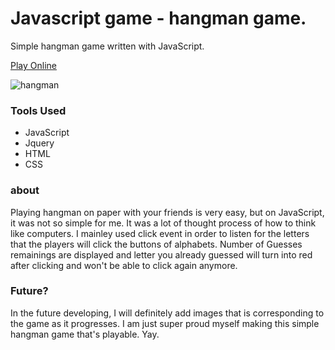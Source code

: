 

# Javascript game - hangman game.
Simple hangman game written with JavaScript.

[Play Online](https://http://hangman-game-ara-kim.herokuapp.com/index.html "Hangman Game online")

![hangman](https://user-images.githubusercontent.com/20548632/36170389-dde3318a-10c4-11e8-9488-84d9de0f58cb.gif)


 ### Tools Used
* JavaScript
* Jquery 
* HTML
* CSS


### about
 
Playing hangman on paper with your friends is very easy, but on JavaScript, it was not so simple for me.
It was a lot of thought process of how to think like computers. 
I mainley used click event in order to listen for the letters that the players will click the buttons of alphabets. Number of Guesses remainings are displayed and letter you already guessed will turn into red after clicking and won't be able to click again anymore.

### Future?
In the future developing, I will definitely add images that is corresponding to the game as it progresses. I am just super proud myself making this simple hangman game that's playable. Yay.
